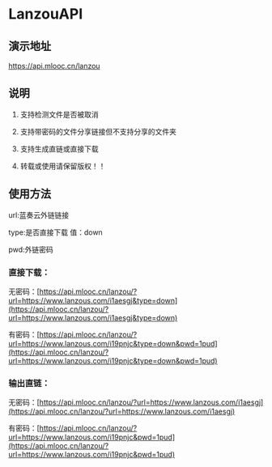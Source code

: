 # LanzouAPI

## 演示地址

https://api.mlooc.cn/lanzou

## 说明
1. 支持检测文件是否被取消

2. 支持带密码的文件分享链接但不支持分享的文件夹

3. 支持生成直链或直接下载

4. 转载或使用请保留版权！！


## 使用方法

url:蓝奏云外链链接

type:是否直接下载 值：down

pwd:外链密码

### 直接下载：
无密码：[https://api.mlooc.cn/lanzou/?url=https://www.lanzous.com/i1aesgj&type=down](https://api.mlooc.cn/lanzou/?url=https://www.lanzous.com/i1aesgj&type=down)

有密码：[https://api.mlooc.cn/lanzou/?url=https://www.lanzous.com/i19pnjc&type=down&pwd=1pud](https://api.mlooc.cn/lanzou/?url=https://www.lanzous.com/i19pnjc&type=down&pwd=1pud)


### 输出直链：
无密码：[https://api.mlooc.cn/lanzou/?url=https://www.lanzous.com/i1aesgj](https://api.mlooc.cn/lanzou/?url=https://www.lanzous.com/i1aesgj)

有密码：[https://api.mlooc.cn/lanzou/?url=https://www.lanzous.com/i19pnjc&pwd=1pud](https://api.mlooc.cn/lanzou/?url=https://www.lanzous.com/i19pnjc&pwd=1pud)